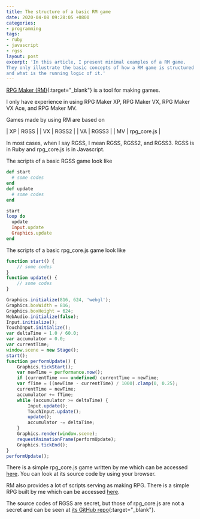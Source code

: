 ```yaml
---
title: The structure of a basic RM game
date: 2020-04-08 09:28:05 +0800
categories:
- programming
tags:
- ruby
- javascript
- rgss
layout: post
excerpt: 'In this article, I present minimal examples of a RM game.
They only illustrate the basic concepts of how a RM game is structured
and what is the running logic of it.'
---
```


[RPG Maker (RM)](https://tkool.jp/){:target="_blank"}
is a tool for making games.

I only have experience in using RPG Maker XP, RPG Maker VX,
RPG Maker VX Ace, and RPG Maker MV.

Games made by using RM are based on

| XP | RGSS        |
| VX | RGSS2       |
| VA | RGSS3       |
| MV | rpg_core.js |

In most cases, when I say RGSS, I mean RGSS, RGSS2, and RGSS3.
RGSS is in Ruby and rpg_core.js is in Javascript.

The scripts of a basic RGSS game look like

```ruby
def start
  # some codes
end
def update
  # some codes
end

start
loop do
  update
  Input.update
  Graphics.update
end
```

The scripts of a basic rpg_core.js game look like

```javascript
function start() {
    // some codes
}
function update() {
    // some codes
}

Graphics.initialize(816, 624, 'webgl');
Graphics.boxWidth = 816;
Graphics.boxHeight = 624;
WebAudio.initialize(false);
Input.initialize();
TouchInput.initialize();
var deltaTime = 1.0 / 60.0;
var accumulator = 0.0;
var currentTime;
window.scene = new Stage();
start();
function performUpdate() {
    Graphics.tickStart();
    var newTime = performance.now();
    if (currentTime === undefined) currentTime = newTime;
    var fTime = ((newTime - currentTime) / 1000).clamp(0, 0.25);
    currentTime = newTime;
    accumulator += fTime;
    while (accumulator >= deltaTime) {
        Input.update();
        TouchInput.update();
        update();
        accumulator -= deltaTime;
    }
    Graphics.render(window.scene);
    requestAnimationFrame(performUpdate);
    Graphics.tickEnd();
}
performUpdate();
```

There is a simple rpg_core.js game written by me which can be accessed
[here](/rpg/hello/).
You can look at its source code by using your browser.

RM also provides a lot of scripts serving as making RPG.
There is a simple RPG built by me which can be accessed
[here](/rpg/test/).

The source codes of RGSS are secret, but those of rpg_core.js are not a secret
and can be seen at
[its GitHub repo](https://github.com/rpgtkoolmv/corescript/){:target="_blank"}.
